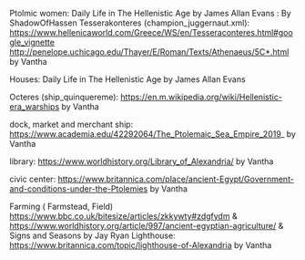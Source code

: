 Ptolmic women: Daily Life in The Hellenistic Age by James Allan Evans : By ShadowOfHassen
Tesserakonteres (champion_juggernaut.xml):
https://www.hellenicaworld.com/Greece/WS/en/Tesseraconteres.html#google_vignette http://penelope.uchicago.edu/Thayer/E/Roman/Texts/Athenaeus/5C*.html
by Vantha

Houses: Daily Life in The Hellenistic Age by James Allan Evans

Octeres (ship_quinquereme):
https://en.m.wikipedia.org/wiki/Hellenistic-era_warships
by Vantha

dock, market and merchant ship:
https://www.academia.edu/42292064/The_Ptolemaic_Sea_Empire_2019_
by Vantha

library: https://www.worldhistory.org/Library_of_Alexandria/ by Vantha

civic center:
https://www.britannica.com/place/ancient-Egypt/Government-and-conditions-under-the-Ptolemies
by Vantha

Farming ( Farmstead, Field) https://www.bbc.co.uk/bitesize/articles/zkkywty#zdgfydm & https://www.worldhistory.org/article/997/ancient-egyptian-agriculture/ & Signs and Seasons by Jay Ryan
Lighthouse: https://www.britannica.com/topic/lighthouse-of-Alexandria  by Vantha